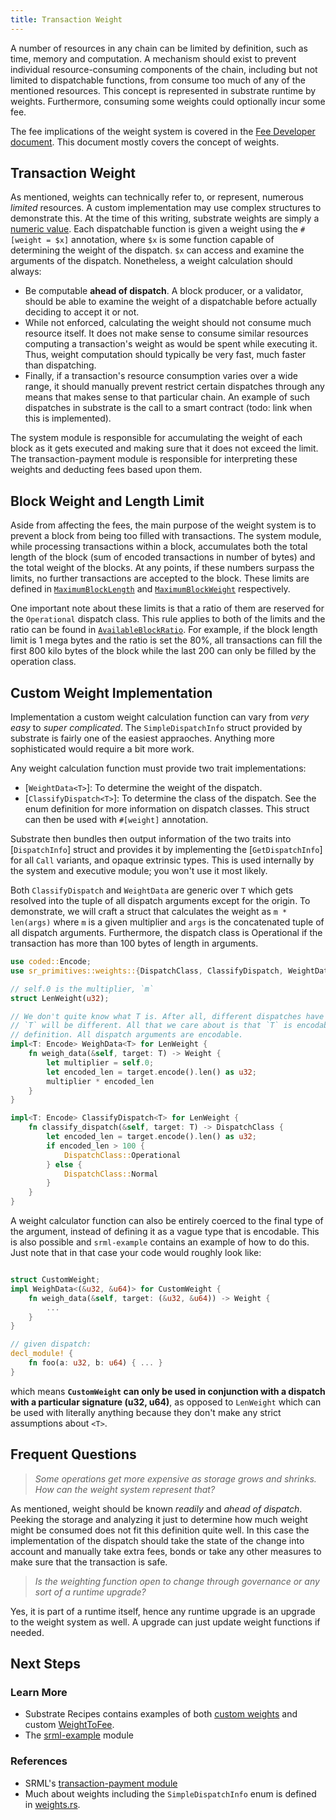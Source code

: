 ```yaml
---
title: Transaction Weight
---
```


A number of resources in any chain can be limited by definition, such as time, memory and
computation. A mechanism should exist to prevent individual resource-consuming components of the
chain, including but not limited to dispatchable functions, from consume too much of any of the
mentioned resources. This concept is represented in substrate runtime by weights. Furthermore, consuming
some weights could optionally incur some fee.

The fee implications of the weight system is covered in the [Fee Developer document](). This
document mostly covers the concept of weights.

## Transaction Weight

As mentioned, weights can technically refer to, or represent, numerous _limited_ resources. A custom
implementation may use complex structures to demonstrate this. At the time of this writing,
substrate weights are simply a [numeric
value](/rustdocs/master/sr_primitives/weights/type.Weight.html). Each dispatchable function
is given a weight using the `#[weight = $x]` annotation, where `$x` is some function capable of
determining the weight of the dispatch. `$x` can access and examine the arguments of the dispatch.
Nonetheless, a weight calculation should always:
- Be computable __ahead of dispatch__. A block producer, or a validator, should be able to examine
  the weight of a dispatchable before actually deciding to accept it or not.
- While not enforced, calculating the weight should not consume much resource itself. It does not
  make sense to consume similar resources computing a transaction's weight as would be spent while
  executing it. Thus, weight computation should typically be very fast, much faster than
  dispatching.
- Finally, if a transaction's resource consumption varies over a wide range, it should manually
  prevent restrict certain dispatches through any means that makes sense to that particular chain.
  An example of such dispatches in substrate is the call to a smart contract (todo: link when this
  is implemented).

The system module is responsible for accumulating the weight of each block as it gets executed and
making sure that it does not exceed the limit. The transaction-payment module is responsible for
interpreting these weights and deducting fees based upon them.


## Block Weight and Length Limit

Aside from affecting the fees, the main purpose of the weight system is to prevent a block from
being too filled with transactions. The system module, while processing transactions within a block,
accumulates both the total length of the block (sum of encoded transactions in number of bytes) and
the total weight of the blocks. At any points, if these numbers surpass the limits, no further
transactions are accepted to the block. These limits are defined in
[`MaximumBlockLength`](/rustdocs/master/srml_system/trait.Trait.html#associatedtype.MaximumBlockLength)
and
[`MaximumBlockWeight`](/rustdocs/master/srml_system/trait.Trait.html#associatedtype.MaximumBlockLength)
respectively.

One important note about these limits is that a ratio of them are reserved for the `Operational`
dispatch class. This rule applies to both of the limits and the ratio can be found in
[`AvailableBlockRatio`](/rustdocs/master/srml_system/trait.Trait.html#associatedtype.AvailableBlockRatio).
For example, if the block length limit is 1 mega bytes and the ratio is set the 80%, all
transactions can fill the first 800 kilo bytes of the block while the last 200 can only be filled by
the operation class.

## Custom Weight Implementation

Implementation a custom weight calculation function can vary from _very easy_ to _super
complicated_. The `SimpleDispatchInfo` struct provided by substrate is fairly one of the easiest
appraoches. Anything more sophisticated would require a bit more work.

Any weight calculation function must provide two trait implementations:
  - [`WeightData<T>`]: To determine the weight of the dispatch.
  - [`ClassifyDispatch<T>`]: To determine the class of the dispatch. See the enum definition for
    more information on dispatch classes. This struct can then be used with `#[weight]` annotation.

Substrate then bundles then output information of the two traits into [`DispatchInfo`] struct and
provides it by implementing the [`GetDispatchInfo`] for all `Call` variants, and opaque extrinsic
types. This is used internally by the system and executive module; you won't use it most likely.

Both `ClassifyDispatch` and `WeightData` are generic over `T` which gets resolved into the tuple of
all dispatch arguments except for the origin. To demonstrate, we will craft a struct that calculates
the weight as `m * len(args)` where `m` is a given multiplier and `args` is the concatenated tuple
of all dispatch arguments. Furthermore, the dispatch class is Operational if the transaction has
more than 100 bytes of length in arguments.

```rust
use coded::Encode;
use sr_primitives::weights::{DispatchClass, ClassifyDispatch, WeightData}

// self.0 is the multiplier, `m`
struct LenWeight(u32);

// We don't quite know what T is. After all, different dispatches have different arguments, hence
// `T` will be different. All that we care about is that `T` is encodable. That is always true by
// definition. All dispatch arguments are encodable.
impl<T: Encode> WeighData<T> for LenWeight {
    fn weigh_data(&self, target: T) -> Weight {
        let multiplier = self.0;
        let encoded_len = target.encode().len() as u32;
        multiplier * encoded_len
    }
}

impl<T: Encode> ClassifyDispatch<T> for LenWeight {
    fn classify_dispatch(&self, target: T) -> DispatchClass {
        let encoded_len = target.encode().len() as u32;
        if encoded_len > 100 {
            DispatchClass::Operational
        } else {
            DispatchClass::Normal
        }
    }
}
```

A weight calculator function can also be entirely coerced to the final type of the argument, instead
of defining it as a vague type that is encodable. This is also possible and `srml-example` contains
an example of how to do this. Just note that in that case your code would roughly look like:

```rust

struct CustomWeight;
impl WeighData<(&u32, &u64)> for CustomWeight {
    fn weigh_data(&self, target: (&u32, &u64)) -> Weight {
        ...
    }
}

// given dispatch:
decl_module! {
    fn foo(a: u32, b: u64) { ... }
}
```

which means **`CustomWeight` can only be used in conjunction with a dispatch with a particular
signature (u32, u64)**, as opposed to `LenWeight` which can be used with literally anything because
they don't make any strict assumptions about `<T>`.


## Frequent Questions

> _Some operations get more expensive as storage grows and shrinks. How can the weight system
> represent that?_

As mentioned, weight should be known _readily_ and _ahead of dispatch_. Peeking the storage and
analyzing it just to determine how much weight might be consumed does not fit this definition quite
well. In this case the implementation of the dispatch should take the state of the change into
account and manually take extra fees, bonds or take any other measures to make sure that the
transaction is safe.

> _Is the weighting function open to change through governance or any sort of a runtime upgrade?_

Yes, it is part of a runtime itself, hence any runtime upgrade is an upgrade to the weight system as
well. A upgrade can just update weight functions if needed.

## Next Steps

### Learn More

- Substrate Recipes contains examples of both [custom weights](https://github.com/substrate-developer-hub/recipes/tree/master/kitchen/modules/weights) and custom [WeightToFee](https://github.com/substrate-developer-hub/recipes/tree/master/kitchen/runtimes/weight-fee-runtime).
- The [srml-example](https://github.com/paritytech/substrate/blob/master/srml/example/src/lib.rs) module

### References

- SRML's [transaction-payment module](https://github.com/paritytech/substrate/blob/master/srml/transaction-payment/src/lib.rs)
- Much about weights including the `SimpleDispatchInfo` enum is defined in [weights.rs](https://github.com/paritytech/substrate/blob/master/core/sr-primitives/src/weights.rs).
